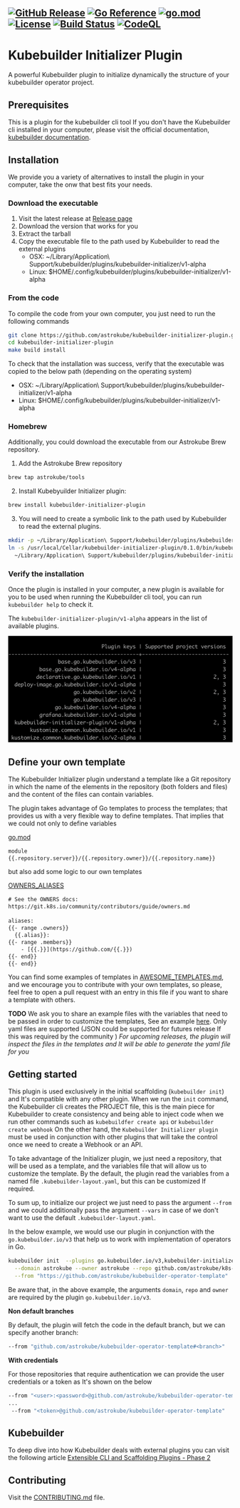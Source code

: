 [![GitHub Release](https://img.shields.io/github/v/release/astrokube/kubebuilder-initializer-plugin)](https://github.com/astrokube/kubebuilder-initializer-plugin/releases)
[![Go Reference](https://pkg.go.dev/badge/github.com/astrokube/kubebuilder-initializer-plugin.svg)](https://pkg.go.dev/github.com/astrokube/kubebuilder-initializer-plugin)
[![go.mod](https://img.shields.io/github/go-mod/go-version/astrokube/kubebuilder-initializer-plugin)](go.mod)
[![License](https://img.shields.io/badge/License-Apache_2.0-blue.svg)](https://img.shields.io/github/license/astrokube/kubebuilder-initializer-plugin)
[![Build Status](https://img.shields.io/github/actions/workflow/status/astrokube/kubebuilder-initializer-plugin/build.yml?branch=main)](https://github.com/astrokube/kubebuilder-initializer-plugin/actions?query=workflow%3ABuild+branch%3Amain)
[![CodeQL](https://github.com/astrokube/kubebuilder-initializer-plugin/actions/workflows/codeql.yml/badge.svg?branch=main)](https://github.com/astrokube/kubebuilder-initializer-plugin/actions/workflows/codeql.yml)
---

# Kubebuilder Initializer Plugin

A powerful Kubebuilder plugin to initialize dynamically the structure of your kubebuilder operator project.

## Prerequisites

This is a plugin for the kubebuilder cli tool If you don't have the Kubebuilder cli installed in your computer, please
visit the official documentation, [kubebuilder documentation](https://github.com/kubernetes-sigs/kubebuilder).

## Installation

We provide you a variety of alternatives to install the plugin in your computer, take the onw that best fits your needs.

### Download the executable

1. Visit the latest release at [Release page](https://github.com/astrokube/kubebuilder-initializer-plugin/releases)
2. Download the version that works for you
3. Extract the tarball
4. Copy the executable file to the path used by Kubebuilder to read the external plugins
   - OSX:  ~/Library/Application\ Support/kubebuilder/plugins/kubebuilder-initializer/v1-alpha
   - Linux: $HOME/.config/kubebuilder/plugins/kubebuilder-initializer/v1-alpha

### From the code

To compile the code from your own computer, you just need to run the following commands

```bash
git clone https://github.com/astrokube/kubebuilder-initializer-plugin.git
cd kubebuilder-initializer-plugin
make build install
```

To check that the installation was success, verify that the executable was copied to the below path (depending on the
operating system)

- OSX:  ~/Library/Application\ Support/kubebuilder/plugins/kubebuilder-initializer/v1-alpha
- Linux: $HOME/.config/kubebuilder/plugins/kubebuilder-initializer/v1-alpha


### Homebrew

Additionally,  you could download the executable from our Astrokube Brew repository.

1. Add the Astrokube Brew repository
```bash
brew tap astrokube/tools
```

2. Install Kubebyuilder Initializer plugin:
```bash
brew install kubebuilder-initializer-plugin
```

3. You will need to create a symbolic link to the path used by Kubebuilder to read the external plugins.

```bash
mkdir -p ~/Library/Application\ Support/kubebuilder/plugins/kubebuilder-initializer-plugin/v1-alpha/
ln -s /usr/local/Cellar/kubebuilder-initializer-plugin/0.1.0/bin/kubebuilder-initializer-plugin \
  ~/Library/Application\ Support/kubebuilder/plugins/kubebuilder-initializer-plugin/v1-alpha/kubebuilder-initializer-plugin
```

### Verify the installation

Once the plugin is installed in your computer, a new plugin is available for you to be used when running the Kubebuilder
cli tool, you can run `kubebuilder help` to check it.

The `kubebuilder-initializer-plugin/v1-alpha` appears in the list of available plugins.

![Kubebuilder pLugins](docs/assets/plugins.png)

## Define your own template

The Kubebuilder Initializer plugin understand a template like a Git repository in which the name of the elements in the repository
(both folders and files) and the content of the files can contain variables. 

The plugin takes advantage of Go templates to process the templates;  that provides us with a very flexible way to define templates.
That implies that we could not only to define variables 

[go.mod](https://github.com/astrokube/kubebuilder-operator-template/blob/main/go.mod#L1)
```text
module {{.repository.server}}/{{.repository.owner}}/{{.repository.name}}
```

but also add some logic to our own templates

[OWNERS_ALIASES](https://github.com/astrokube/kubebuilder-operator-template/blob/main/OWNERS_ALIASES#L4-L9)
```text
# See the OWNERS docs: https://git.k8s.io/community/contributors/guide/owners.md

aliases:
{{- range .owners}}
  {{.alias}}:
{{- range .members}}
    - [{{.}}](https://github.com/{{.}})
{{- end}}
{{- end}}
```

You can find some examples of templates in [AWESOME_TEMPLATES.md](AWESOME_TEMPLATES.md), and we encourage you to contribute
with your own templates, so please, feel free to open a pull request with an entry in this file if you want to share a template with others.

**TODO**
We ask you to share an example files with the variables that need to be passed in order to customize the templates,
See an example [here](). Only yaml files are supported (JSON could be supported for futures release If this was required  by the community )
*For upcoming releases, the plugin will inspect the files in the templates and It will be able to generate the yaml file for you*


## Getting started

This plugin is used exclusively in the initial scaffolding (`kubebuilder init`) and It's compatible with any other plugin.
When we run the `init` command, the Kubebuilder cli creates  the PROJECT file, this  is  the main piece for Kubebuilder 
to create consistency and being  able to inject code when we run  other commands such as `kubebuildfer create api` or 
`kubebuilder create webhook` 
On the other hand, the `Kubebuilder Initializer plugin` must be used in conjunction with other plugins that will
take the control once we need to create a Webhook or an API.

To take advantage of the Initializer plugin, we just need a repository, that will be used as a template, and the variables file
that will allow us to customize the template. By the default, the plugin read the variables from a named file `.kubebuilder-layout.yaml`, 
but this can be customized If required. 

To sum up, to initialize our project we just need to pass the argument `--from` and we could additionally pass the argument
`--vars` in case of we don't want to use the default `.kubebuilder-layout.yaml`.

In the below example, we would use our plugin in conjunction with the  `go.kubebuilder.io/v3` that help us to work with 
implementation of operators in Go.

```bash
kubebuilder init  --plugins go.kubebuilder.io/v3,kubebuilder-initializer-plugin/v1-alpha \
  --domain astrokube --owner astrokube --repo github.com/astrokube/k8s-testing-operator \
  --from "https://github.com/astrokube/kubebuilder-operator-template"
```

Be aware that, in the above example, the arguments `domain`, `repo` and `owner` are required by the plugin `go.kubebuilder.io/v3`.

**Non default branches**

By default, the plugin will fetch the code in the default branch, but we can specify another branch:

```bash
--from "github.com/astrokube/kubebuilder-operator-template#<branch>"
````

**With credentials**

For those repositories that require authentication we can provide the user credentials or a token as It's shown on
the below

```bash
--from "<user>:<password>@github.com/astrokube/kubebuilder-operator-template"
...
 --from "<token>@github.com/astrokube/kubebuilder-operator-template"
```


## Kubebuilder

To deep dive into how Kubebuilder deals with external plugins you can visit the following article
[Extensible CLI and Scaffolding Plugins - Phase 2](https://github.com/kubernetes-sigs/kubebuilder/blob/master/designs/extensible-cli-and-scaffolding-plugins-phase-2.md)



## Contributing

Visit the [CONTRIBUTING.md](CONTRIBUTING.md) file.